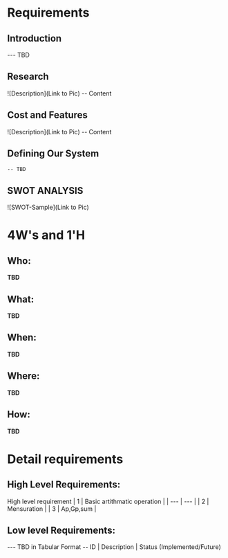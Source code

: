 # Requirements
## Introduction
 --- TBD 

## Research
![Description](Link to Pic)
-- Content 
## Cost and Features
![Description](Link to Pic)
-- Content 
## Defining Our System
    -- TBD
## SWOT ANALYSIS
![SWOT-Sample](Link to Pic)

# 4W&#39;s and 1&#39;H

## Who:

**TBD**

## What:

**TBD**

## When:

**TBD**

## Where:

**TBD**

## How:




**TBD**

# Detail requirements
## High Level Requirements:



High level requirement
| 1 | Basic artithmatic operation |
| --- | --- |
| 2 | Mensuration |
| 3 | Ap,Gp,sum |




##  Low level Requirements:
--- TBD in Tabular Format 
-- ID | Description | Status (Implemented/Future)
